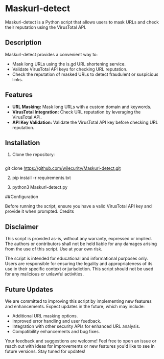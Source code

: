 # Maskurl-detect 


Maskurl-detect  is a Python script that allows users to mask URLs and check their reputation using the VirusTotal API.

## Description

Maskurl-detect provides a convenient way to:
- Mask long URLs using the is.gd URL shortening service.
- Validate VirusTotal API keys for checking URL reputation.
- Check the reputation of masked URLs to detect fraudulent or suspicious links.

## Features

- **URL Masking:** Mask long URLs with a custom domain and keywords.
- **VirusTotal Integration:** Check URL reputation by leveraging the VirusTotal API.
- **API Key Validation:** Validate the VirusTotal API key before checking URL reputation.

## Installation

1. Clone the repository:
   ```bash
  git clone https://github.com/wilecurity/Maskurl-detect.git


2. pip install -r requirements.txt


3. python3 Maskurl-detect.py


##Configuration

Before running the script, ensure you have a valid VirusTotal API key and provide it when prompted.
Credits


## Disclaimer

This script is provided as-is, without any warranty, expressed or implied. The authors or contributors shall not be held liable for any damages arising from the use of this script. Use at your own risk.

The script is intended for educational and informational purposes only. Users are responsible for ensuring the legality and appropriateness of its use in their specific context or jurisdiction. This script should not be used for any malicious or unlawful activities.


## Future Updates

We are committed to improving this script by implementing new features and enhancements. Expect updates in the future, which may include:

- Additional URL masking options.
- Improved error handling and user feedback.
- Integration with other security APIs for enhanced URL analysis.
- Compatibility enhancements and bug fixes.

Your feedback and suggestions are welcome! Feel free to open an issue or reach out with ideas for improvements or new features you'd like to see in future versions.
Stay tuned for updates!
  
